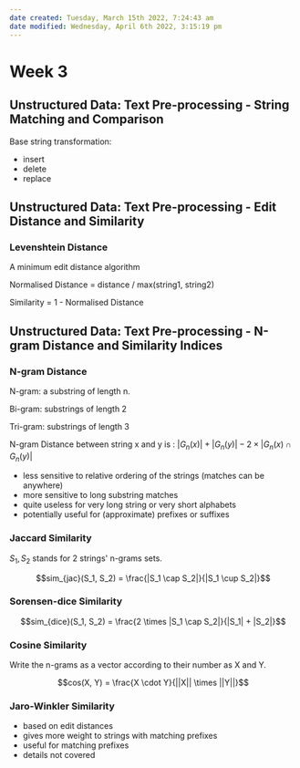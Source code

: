 ```yaml
---
date created: Tuesday, March 15th 2022, 7:24:43 am
date modified: Wednesday, April 6th 2022, 3:15:19 pm
---
```


# Week 3

## Unstructured Data: Text Pre-processing - String Matching and Comparison

Base string transformation:

- insert
- delete
- replace

## Unstructured Data: Text Pre-processing - Edit Distance and Similarity

### Levenshtein Distance

A minimum edit distance algorithm

Normalised Distance = distance / max(string1, string2)

Similarity = 1 - Normalised Distance

## Unstructured Data: Text Pre-processing - N-gram Distance and Similarity Indices

### N-gram Distance

N-gram: a substring of length n.

Bi-gram: substrings of length 2

Tri-gram: substrings of length 3

N-gram Distance between string x and y is : $|G_n(x)| + |G_n(y)| - 2 \times |G_n(x) \cap G_n(y)|$

- less sensitive to relative ordering of the strings (matches can be anywhere)
- more sensitive to long substring matches
- quite useless for very long string or very short alphabets
- potentially useful for (approximate) prefixes or suffixes

### Jaccard Similarity

$S_1, S_2$ stands for 2 strings' n-grams sets.

$$sim_{jac}(S_1, S_2) = \frac{|S_1 \cap S_2|}{|S_1 \cup S_2|}$$

### Sorensen-dice Similarity

$$sim_{dice}(S_1, S_2) = \frac{2 \times |S_1 \cap S_2|}{|S_1| + |S_2|}$$

### Cosine Similarity

Write the n-grams as a vector according to their number as X and Y.

$$cos(X, Y) = \frac{X \cdot Y}{||X|| \times ||Y||}$$

### Jaro-Winkler Similarity

- based on edit distances
- gives more weight to strings with matching prefixes
- useful for matching prefixes
- details not covered
